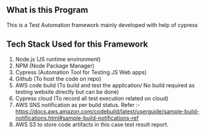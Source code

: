 ## What is this Program
This is a Test Automation framework mainly developed with help of cypress

## Tech Stack Used for this Framework
1. Node.js (JS runtime environment)
2. NPM (Node Package Manager)
3. Cypress (Automation Tool for Testing JS Web apps)
4. Github (To host the code on repo)
5. AWS code build (To build and test the application/ No build required as testing website directly but can be done)
6. Cypress cloud (To record all test execution related on cloud)
7. AWS SNS notification as per build status. Refer :- https://docs.aws.amazon.com/codebuild/latest/userguide/sample-build-notifications.html#sample-build-notifications-ref
8. AWS S3 to store code artifacts in this case test result report.

